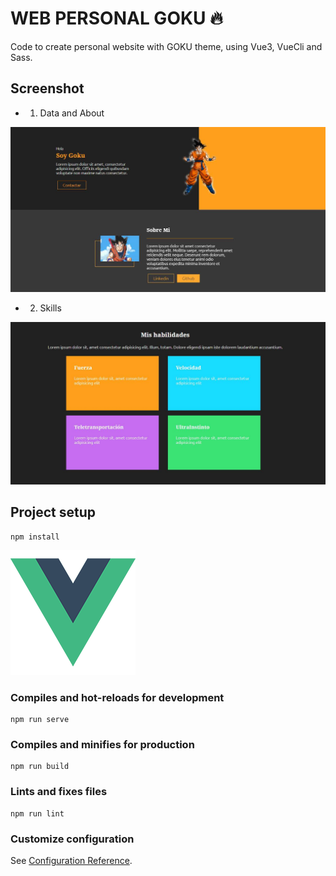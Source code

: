 # WEB PERSONAL GOKU :fire:

Code to create personal website with GOKU theme, using Vue3, VueCli and Sass.

## Screenshot

* 1. Data and About

![](src/assets/webGoku1.jpg)

* 2. Skills

![](src/assets/webGoku2.jpg)

## Project setup
```
npm install
```
![](src/assets/logo.png)

### Compiles and hot-reloads for development
```
npm run serve
```

### Compiles and minifies for production
```
npm run build
```

### Lints and fixes files
```
npm run lint
```

### Customize configuration
See [Configuration Reference](https://cli.vuejs.org/config/).
